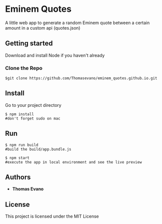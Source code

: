 # Eminem Quotes

A little web app to generate a random Eminem quote between a certain amount in a custom api (quotes.json)

## Getting started

Download and install Node if you haven't already

### Clone the Repo

```
$git clone https://github.com/Thomasevano/eminem_quotes.github.io.git
```

## Install

Go to your project directory

```
$ npm install
#don't forget sudo on mac
```

## Run

```
$ npm run build
#build the build/app.bundle.js
```


```
$ npm start
#execute the app in local environment and see the live preview
```
## Authors

* **Thomas Evano**

## License

This project is licensed under the MIT License

